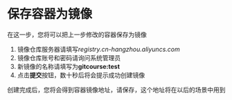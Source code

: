 # 保存容器为镜像 
在这一步，您将可以把上一步修改的容器保存为镜像


1. 镜像仓库服务器请填写*registry.cn-hangzhou.aliyuncs.com*  
2. 镜像仓库账号和密码请询问系统管理员  
3. 新镜像的名称请填写为**gitcourse:test**  
4. 点击**提交**按钮，数十秒后将会提示成功创建镜像  

创建完成后，您将会得到容器镜像地址，请保存，这个地址将在以后的场景中用到